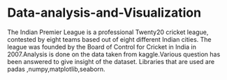 # Data-analysis-and-Visualization
The Indian Premier League is a professional Twenty20 cricket league, contested by eight teams based out of eight different Indian cities. The league was founded by the Board of Control for Cricket in India in 2007.Analysis is done on the data taken from kaggle.Various question has been answered to give insight of the dataset.
Libraries that are used are padas ,numpy,matplotlib,seaborn.
